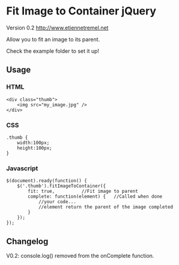 Fit Image to Container jQuery
========================

Version 0.2
http://www.etiennetremel.net
	
Allow you to fit an image to its parent.

Check the example folder to set it up!

Usage
-------

### HTML
	<div class="thumb">
		<img src="my_image.jpg" />
	</div>

### CSS
	.thumb {
		width:100px;
		height:100px;
	}

### Javascript
	$(document).ready(function() {
		$('.thumb').fitImageToContainer({
			fit: true,			//Fit image to parent
			complete: function(element) {	//Called when done
				//your code...
				//element return the parent of the image completed
			}
		});
	});


Changelog
-------
V0.2: console.log() removed from the onComplete function.